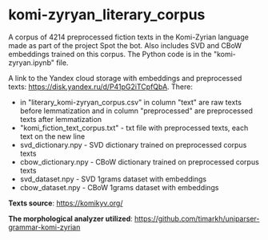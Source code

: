 # komi-zyryan_literary_corpus
A corpus of 4214 preprocessed fiction texts in the Komi-Zyrian language made as part of the project Spot the bot. Also includes SVD and CBoW embeddings trained on this corpus. The Python code is in the "komi-zyryan.ipynb" file.

A link to the Yandex cloud storage with embeddings and preprocessed texts: https://disk.yandex.ru/d/P41pG2iTCpfQbA. There:
* in "literary_komi-zyryan_corpus.csv" in column "text" are raw texts before lemmatization and in column "preprocessed" are preprocessed texts after lemmatization
* "komi_fiction_text_corpus.txt" - txt file with preprocessed texts, each text on the new line
* svd_dictionary.npy - SVD dictionary trained on preprocessed corpus texts
* cbow_dictionary.npy - CBoW dictionary trained on preprocessed corpus texts
* svd_dataset.npy - SVD 1grams dataset with embeddings
* cbow_dataset.npy - CBoW 1grams dataset with embeddings

**Texts source**: https://komikyv.org/

**The morphological analyzer utilized**: https://github.com/timarkh/uniparser-grammar-komi-zyrian
